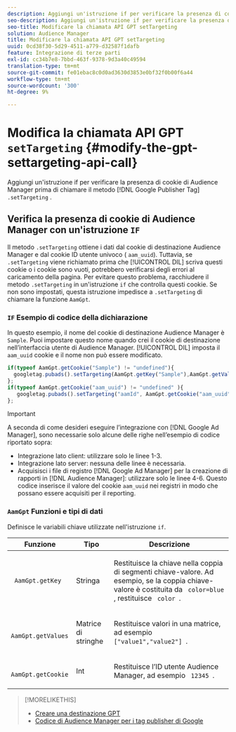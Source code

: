 ```yaml
---
description: Aggiungi un'istruzione if per verificare la presenza di cookie di Audience Manager prima di chiamare il metodo Google Publisher Tag .setTargeting .
seo-description: Aggiungi un'istruzione if per verificare la presenza di cookie di Audience Manager prima di chiamare il metodo Google Publisher Tag .setTargeting .
seo-title: Modificare la chiamata API GPT setTargeting
solution: Audience Manager
title: Modificare la chiamata API GPT setTargeting
uuid: 0cd38f30-5d29-4511-a779-d32587f1dafb
feature: Integrazione di terze parti
exl-id: cc34b7e8-7bbd-463f-9378-9d3a40c49594
translation-type: tm+mt
source-git-commit: fe01ebac8c0d0ad3630d3853e0bf32f0b00f6a44
workflow-type: tm+mt
source-wordcount: '300'
ht-degree: 9%

---
```


# Modifica la chiamata API GPT `setTargeting` {#modify-the-gpt-settargeting-api-call}

Aggiungi un&#39;istruzione if per verificare la presenza di cookie di Audience Manager prima di chiamare il metodo [!DNL Google Publisher Tag] `.setTargeting` .

## Verifica la presenza di cookie di Audience Manager con un&#39;istruzione `IF`

Il metodo `.setTargeting` ottiene i dati dal cookie di destinazione Audience Manager e dal cookie ID utente univoco ( `aam_uuid`). Tuttavia, se `.setTargeting` viene richiamato prima che [!UICONTROL DIL] scriva questi cookie o i cookie sono vuoti, potrebbero verificarsi degli errori al caricamento della pagina. Per evitare questo problema, racchiudere il metodo `.setTargeting` in un&#39;istruzione `if` che controlla questi cookie. Se non sono impostati, questa istruzione impedisce a `.setTargeting` di chiamare la funzione `AamGpt`.

### `IF` Esempio di codice della dichiarazione

In questo esempio, il nome del cookie di destinazione Audience Manager è `Sample`. Puoi impostare questo nome quando crei il cookie di destinazione nell’interfaccia utente di Audience Manager. [!UICONTROL DIL] imposta il  `aam_uuid` cookie e il nome non può essere modificato.

```js
if(typeof AamGpt.getCookie("Sample") != "undefined"){ 
  googletag.pubads().setTargeting(AamGpt.getKey("Sample"),AamGpt.getValues("Sample")); 
}; 
if(typeof AamGpt.getCookie("aam_uuid") != "undefined" ){ 
   googletag.pubads().setTargeting("aamId", AamGpt.getCookie("aam_uuid")); 
};
```

>[!IMPORTANT]
>
>A seconda di come desideri eseguire l’integrazione con [!DNL Google Ad Manager], sono necessarie solo alcune delle righe nell’esempio di codice riportato sopra:
>
>* Integrazione lato client: utilizzare solo le linee 1-3.
>* Integrazione lato server: nessuna delle linee è necessaria.
>* Acquisisci i file di registro [!DNL Google Ad Manager] per la creazione di rapporti in [!DNL Audience Manager]: utilizzare solo le linee 4-6. Questo codice inserisce il valore del cookie `aam_uuid` nei registri in modo che possano essere acquisiti per il reporting.


### `AamGpt` Funzioni e tipi di dati

Definisce le variabili chiave utilizzate nell&#39;istruzione `if`.

<table id="table_881391C9BDDF4FACAFC37A47B14B31A1"> 
 <thead> 
  <tr> 
   <th colname="col1" class="entry"> Funzione </th> 
   <th colname="col2" class="entry"> Tipo </th> 
   <th colname="col3" class="entry"> Descrizione </th> 
  </tr> 
 </thead>
 <tbody> 
  <tr> 
   <td colname="col1"> <p> <code> AamGpt.getKey </code> </p> </td> 
   <td colname="col2"> <p>Stringa </p> </td> 
   <td colname="col3"> <p>Restituisce la chiave nella coppia di segmenti chiave-valore. Ad esempio, se la coppia chiave-valore è costituita da <code> color=blue </code>, restituisce <code> color </code>. </p> </td> 
  </tr> 
  <tr> 
   <td colname="col1"> <p> <code> AamGpt.getValues </code> </p> </td> 
   <td colname="col2"> <p>Matrice di stringhe </p> </td> 
   <td colname="col3"> <p>Restituisce valori in una matrice, ad esempio <code> ["value1","value2"] </code>. </p> </td> 
  </tr> 
  <tr> 
   <td colname="col1"> <p> <code> AamGpt.getCookie </code> </p> </td> 
   <td colname="col2"> <p>Int </p> </td> 
   <td colname="col3"> <p>Restituisce l’ID utente Audience Manager, ad esempio <code> 12345 </code>. </p> </td> 
  </tr>
 </tbody>
</table>

>[!MORELIKETHIS]
>
>* [Creare una destinazione GPT](../../integration/gpt-aam-destination/gpt-aam-create-destination.md)
>* [Codice di Audience Manager per i tag publisher di Google](../../integration/gpt-aam-destination/gpt-aam-aamgpt-code.md)

